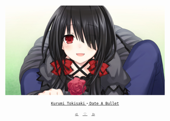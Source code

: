 <div align="center">

 

 [![@ikx7a](https://github.com/ikx7a/Waifu/blob/main/Resources/Kurumi%20Tokisaki.jpg)](https://github.com/ikx7a)


  <a href="https://anilist.co/character/70069/Kurumi-Tokisaki"> `Kurumi Tokisaki` </a>-<a href="https://anilist.co/anime/121034/Date-A-Bullet-Nightmare-or-Queen/"> `Date A Bullet` </a>




<a href="https://github.com/ikx7a/Waifu/tree/main/Komi%20Sh%C5%8Dko"> `◁` </a>ㅤ<a href="https://github.com/ikx7a/Waifu"> `♡` </a>ㅤ<a href="https://github.com/ikx7a/Waifu/tree/main/Mai%20Sakurajima"> `▷` </a>

</div>
